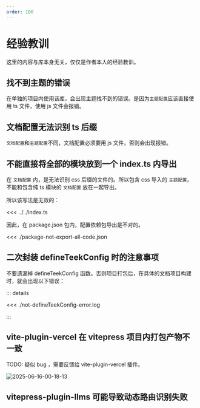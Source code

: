 ```yaml
---
order: 100
---
```


# 经验教训

这里的内容与库本身无关，仅仅是作者本人的经验教训。

## 找不到主题的错误

在单独的项目内使用该库，会出现主题找不到的错误。是因为`主题配置`应该直接使用 ts 文件，使用 js 文件会报错。

## 文档配置无法识别 ts 后缀

`文档配置`和`主题配置`不同，文档配置必须要用 js 文件，否则会出现报错。

## 不能直接将全部的模块放到一个 index.ts 内导出

在 `文档配置` 内，是无法识别 css 后缀的文件的。所以包含 css 导入的 `主题配置`，不能和包含纯 ts 模块的 `文档配置` 放在一起导出。

所以该写法是无效的：

<<< ../../index.ts

因此，在 package.json 包内，配置依赖包导出是不对的。

<<< ./package-not-export-all-code.json

## 二次封装 defineTeekConfig 时的注意事项

不要遗漏掉 defineTeekConfig 函数。否则项目打包后，在具体的文档项目构建时，就会出现以下错误：

::: details

<<< ./not-defineTeekConfig-error.log

:::

## vite-plugin-vercel 在 vitepress 项目内打包产物不一致

TODO: 疑似 bug ，需要反馈给 vite-plugin-vercel 插件。

![2025-06-16-00-18-13](https://s2.loli.net/2025/06/16/ZjpGyahSeO5MFzc.png)

## vitepress-plugin-llms 可能导致动态路由识别失败

